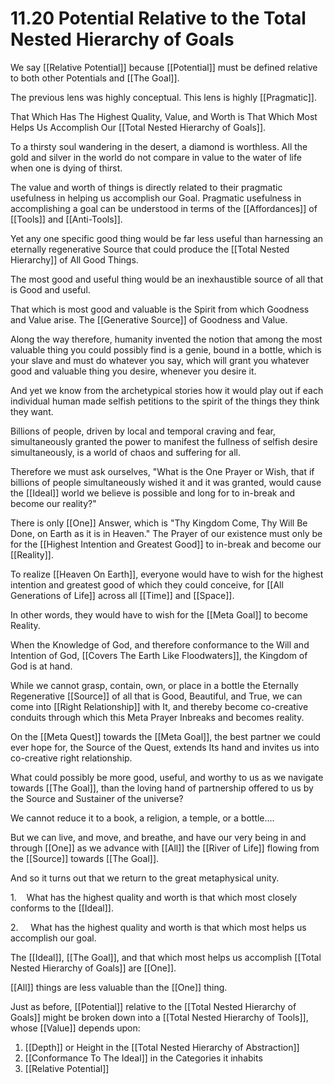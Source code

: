 # 11.20 Potential Relative to the Total Nested Hierarchy of Goals

We say [[Relative Potential]] because [[Potential]] must be defined relative to both other Potentials and [[The Goal]]. 

The previous lens was highly conceptual. This lens is highly [[Pragmatic]].

That Which Has The Highest Quality, Value, and Worth is That Which Most Helps Us Accomplish Our [[Total Nested Hierarchy of Goals]]. 

To a thirsty soul wandering in the desert, a diamond is worthless. All the gold and silver in the world do not compare in value to the water of life when one is dying of thirst. 

The value and worth of things is directly related to their pragmatic usefulness in helping us accomplish our Goal. Pragmatic usefulness in accomplishing a goal can be understood in terms of the [[Affordances]] of [[Tools]] and [[Anti-Tools]]. 

Yet any one specific good thing would be far less useful than harnessing an eternally regenerative Source that could produce the [[Total Nested Hierarchy]] of All Good Things.

The most good and useful thing would be an inexhaustible source of all that is Good and useful. 

That which is most good and valuable is the Spirit from which Goodness and Value arise. The [[Generative Source]] of Goodness and Value. 

Along the way therefore, humanity invented the notion that among the most valuable thing you could possibly find is a genie, bound in a bottle, which is your slave and must do whatever you say, which will grant you whatever good and valuable thing you desire, whenever you desire it.

And yet we know from the archetypical stories how it would play out if each individual human made selfish petitions to the spirit of the things they think they want.

Billions of people, driven by local and temporal craving and fear, simultaneously granted the power to manifest the fullness of selfish desire simultaneously, is a world of chaos and suffering for all.

Therefore we must ask ourselves, "What is the One Prayer or Wish, that if billions of people simultaneously wished it and it was granted, would cause the [[Ideal]] world we believe is possible and long for to in-break and become our reality?" 

There is only [[One]] Answer, which is "Thy Kingdom Come, Thy Will Be Done, on Earth as it is in Heaven." The Prayer of our existence must only be for the [[Highest Intention and Greatest Good]] to in-break and become our [[Reality]]. 

To realize [[Heaven On Earth]], everyone would have to wish for the highest intention and greatest good of which they could conceive, for [[All Generations of Life]] across all [[Time]] and [[Space]]. 

In other words, they would have to wish for the [[Meta Goal]] to become Reality. 

When the Knowledge of God, and therefore conformance to the Will and Intention of God, [[Covers The Earth Like Floodwaters]], the Kingdom of God is at hand. 

While we cannot grasp, contain, own, or place in a bottle the Eternally Regenerative [[Source]] of all that is Good, Beautiful, and True, we can come into [[Right Relationship]] with It, and thereby become co-creative conduits through which this Meta Prayer Inbreaks and becomes reality.

On the [[Meta Quest]] towards the [[Meta Goal]], the best partner we could ever hope for, the Source of the Quest, extends Its hand and invites us into co-creative right relationship.

What could possibly be more good, useful, and worthy to us as we navigate towards [[The Goal]], than the loving hand of partnership offered to us by the Source and Sustainer of the universe?

We cannot reduce it to a book, a religion, a temple, or a bottle….

But we can live, and move, and breathe, and have our very being in and through [[One]] as we advance with [[All]] the [[River of Life]] flowing from the [[Source]] towards [[The Goal]]. 

And so it turns out that we return to the great metaphysical unity.

1.    What has the highest quality and worth is that which most closely conforms to the [[Ideal]].

2.     What has the highest quality and worth is that which most helps us accomplish our goal.

The [[Ideal]], [[The Goal]], and that which most helps us accomplish [[Total Nested Hierarchy of Goals]] are [[One]]. 

[[All]] things are less valuable than the [[One]] thing. 

Just as before, [[Potential]] relative to the [[Total Nested Hierarchy of Goals]] might be broken down into a [[Total Nested Hierarchy of Tools]], whose [[Value]] depends upon: 

1. [[Depth]] or Height in the [[Total Nested Hierarchy of Abstraction]] 
2. [[Conformance To The Ideal]] in the Categories it inhabits 
3. [[Relative Potential]] 